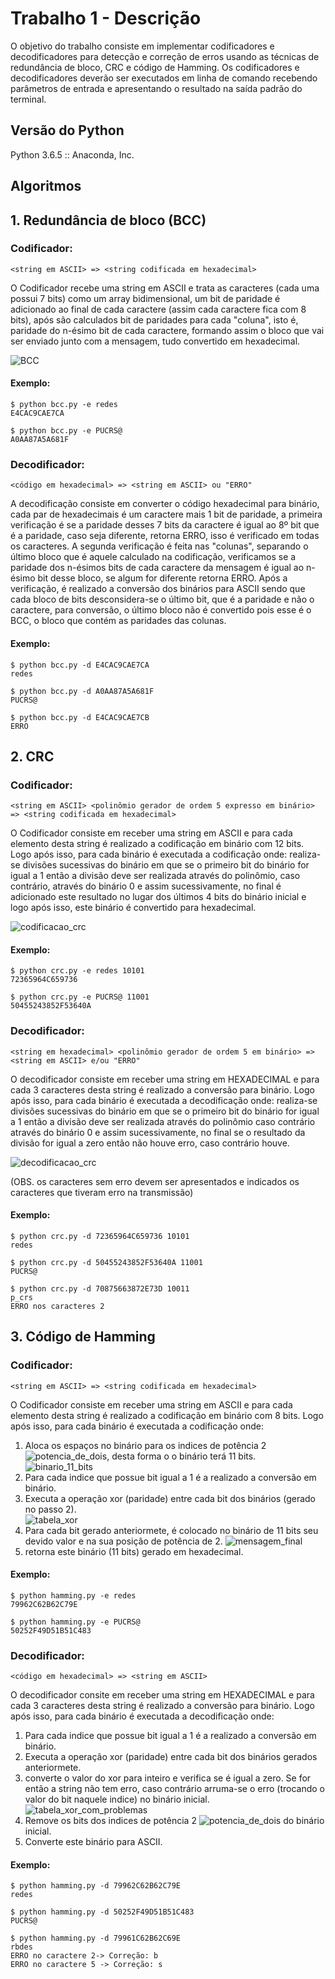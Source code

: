 # Trabalho 1 - Descrição
O objetivo do trabalho consiste em implementar codificadores e decodificadores para detecção e correção de erros usando as técnicas de redundância de bloco, CRC e código de Hamming. Os codificadores e decodificadores deverão ser executados em linha de comando recebendo parâmetros de entrada e apresentando o resultado na saída padrão do terminal.
## Versão do Python
Python 3.6.5 :: Anaconda, Inc.

## Algoritmos

## 1. Redundância de bloco (BCC)
  ### Codificador: 
    <string em ASCII> => <string codificada em hexadecimal>  
    
O Codificador recebe uma string em ASCII e trata as caracteres (cada uma possui 7 bits) como um array bidimensional, um bit de paridade é adicionado ao final de cada caractere (assim cada caractere fica com 8 bits), após são calculados bit de paridades para cada "coluna", isto é, paridade do n-ésimo bit de cada caractere, formando assim o bloco que vai ser enviado junto com a mensagem, tudo convertido em hexadecimal.

  ![BCC](https://user-images.githubusercontent.com/28678662/57202921-5cce5080-6f81-11e9-9e04-58f872b9dbcc.png)


  #### Exemplo:
  ```
  $ python bcc.py -e redes
  E4CAC9CAE7CA
  ```
  ```
  $ python bcc.py -e PUCRS@
  A0AA87A5A681F
  ```
  ### Decodificador: 
    <código em hexadecimal> => <string em ASCII> ou "ERRO"
 A decodificação consiste em converter o código hexadecimal para binário, cada par de hexadecimais é um caractere mais 1 bit de paridade, a primeira verificação é se a paridade desses 7 bits da caractere é igual ao 8º bit que é a paridade, caso seja diferente, retorna ERRO, isso é verificado em todas os caracteres. A segunda verificação é feita nas "colunas", separando o último bloco que é aquele calculado na codificação, verificamos se a paridade dos n-ésimos bits de cada caractere da mensagem é igual ao n-ésimo bit desse bloco, se algum for diferente retorna ERRO.
 Após a verificação, é  realizado a conversão dos binários para ASCII sendo que cada bloco de bits desconsidera-se o último bit, que é a paridade e não o caractere, para conversão, o último bloco não é convertido pois esse é o BCC, o bloco que contém as paridades das colunas.
  
  #### Exemplo:
  ```
  $ python bcc.py -d E4CAC9CAE7CA
  redes
  ```
  ```
  $ python bcc.py -d A0AA87A5A681F
  PUCRS@
  ```
  ```
  $ python bcc.py -d E4CAC9CAE7CB
  ERRO
  ```
## 2. CRC

  ### Codificador: 
    <string em ASCII> <polinômio gerador de ordem 5 expresso em binário> => <string codificada em hexadecimal>
    
O Codificador consiste em receber uma string em ASCII e para cada elemento desta string é realizado a codificação em binário com 12 bits. Logo após isso, para cada binário é executada a codificação onde: realiza-se divisões sucessivas do binário em que se o primeiro bit do binário for igual a 1  então a divisão deve ser realizada através do polinômio, caso contrário, através do binário 0 e assim sucessivamente, no final é adicionado este resultado no lugar dos últimos 4 bits do binário inicial e logo após isso, este binário é convertido para hexadecimal.
  
  ![codificacao_crc](https://user-images.githubusercontent.com/21231029/57184960-fb7f8200-6e99-11e9-9ff4-2f8f7ecb3ee2.png)
   
  #### Exemplo:
  ```
  $ python crc.py -e redes 10101
  72365964C659736
  ```
  ```
  $ python crc.py -e PUCRS@ 11001
  50455243852F53640A
  ```
  ### Decodificador: 
    <string em hexadecimal> <polinômio gerador de ordem 5 em binário> => <string em ASCII> e/ou "ERRO"
    
O decodificador consiste em receber uma string em HEXADECIMAL e para cada 3 caracteres desta string é realizado a conversão para binário. Logo após isso, para cada binário é executada a decodificação onde: realiza-se divisões sucessivas do binário em que se o primeiro bit do binário for igual a 1  então a divisão deve ser realizada através do polinômio caso contrário através do binário 0 e assim sucessivamente, no final se o resultado da divisão for igual a zero então não houve erro, caso contrário houve.
 
  ![decodificacao_crc](https://user-images.githubusercontent.com/21231029/57185105-d12ec400-6e9b-11e9-9943-002b07062d98.png)

  (OBS. os caracteres sem erro devem ser apresentados e indicados os caracteres que tiveram erro na transmissão)

#### Exemplo:
  ```
  $ python crc.py -d 72365964C659736 10101
  redes
  ```
  ```
  $ python crc.py -d 50455243852F53640A 11001
  PUCRS@
  ```
   ```
  $ python crc.py -d 70875663872E73D 10011
  p_crs
  ERRO nos caracteres 2
  ```
## 3. Código de Hamming
 
  ### Codificador: 
    <string em ASCII> => <string codificada em hexadecimal>
O Codificador consiste em receber uma string em ASCII e para cada elemento desta string é realizado a codificação em binário com 8 bits. Logo após isso, para cada binário é executada a codificação onde: 
1. Aloca os espaços no binário para os indices de potência 2 ![potencia_de_dois](https://latex.codecogs.com/gif.latex?(2^{0},&space;2^{1},&space;2^{2}...2^{n})), desta forma o o binário terá 11 bits.
![binario_11_bits](https://user-images.githubusercontent.com/21231029/57020440-a3c5ea00-6bff-11e9-80f1-ced109437164.png)
2. Para cada indice que possue bit igual a 1 é a realizado a conversão em binário.
3. Executa a operação xor (paridade) entre cada bit dos binários (gerado no passo 2).<br>
![tabela_xor](https://user-images.githubusercontent.com/21231029/57020462-afb1ac00-6bff-11e9-89e5-fd8dbecbd419.png)
4. Para cada bit gerado anteriormete, é colocado no binário de 11 bits seu devido valor e na sua posição de potência de 2.
![mensagem_final](https://user-images.githubusercontent.com/21231029/57020464-b3453300-6bff-11e9-96dd-dd829f4a57ee.png)
5. retorna este binário (11 bits) gerado em hexadecimal.
  #### Exemplo:
  ```
  $ python hamming.py -e redes
  79962C62B62C79E 
  ```
   ```
  $ python hamming.py -e PUCRS@
  50252F49D51B51C483  
  ```
  ### Decodificador: 
    <código em hexadecimal> => <string em ASCII> 
  O decodificador consite em receber uma string em HEXADECIMAL e para cada 3 caracteres desta string é realizado a conversão para binário. Logo após isso, para cada binário é executada a decodificação onde:
  1. Para cada indice que possue bit igual a 1 é a realizado a conversão em binário.
  2. Executa a operação xor (paridade) entre cada bit dos binários gerados anteriormete.
  3. converte o valor do xor para inteiro e verifica se é igual a zero. Se for então a string não tem erro, caso contrário arruma-se o erro (trocando o valor do bit naquele indice) no binário inicial.
  ![tabela_xor_com_problemas](https://user-images.githubusercontent.com/21231029/57110310-80d62b80-6d0e-11e9-9dc9-951f623473b5.png)
  4. Remove os bits dos indices de potência 2 ![potencia_de_dois](https://latex.codecogs.com/gif.latex?(2^{0},&space;2^{1},&space;2^{2}...2^{n})) do binário inicial.
  5. Converte este binário para ASCII.
  #### Exemplo:
  ```
  $ python hamming.py -d 79962C62B62C79E
  redes
  ```
  ```
  $ python hamming.py -d 50252F49D51B51C483
  PUCRS@
  ```
  ```
  $ python hamming.py -d 79961C62B62C69E
  rbdes
  ERRO no caractere 2-> Correção: b
  ERRO no caractere 5 -> Correção: s
  ```
